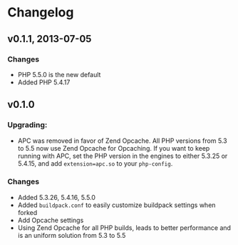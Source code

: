 # Changelog

## v0.1.1, 2013-07-05

### Changes

* PHP 5.5.0 is the new default
* Added PHP 5.4.17

## v0.1.0

### Upgrading:

* APC was removed in favor of Zend Opcache. All PHP versions from 5.3 to
  5.5 now use Zend Opcache for Opcaching. If you want to keep running
with APC, set the PHP version in the engines to either 5.3.25 or 5.4.15,
and add `extension=apc.so` to your `php-config`.

### Changes

* Added 5.3.26, 5.4.16, 5.5.0
* Added `buildpack.conf` to easily customize buildpack settings when
  forked
* Add Opcache settings
* Using Zend Opcache for all PHP builds, leads to better performance and
  is an uniform solution from 5.3 to 5.5
